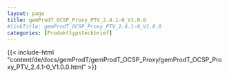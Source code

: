 ```yaml
---
layout: page
title: gemProdT_OCSP_Proxy_PTV_2.4.1-0_V1.0.0
#linkTitle: gemProdT_OCSP_Proxy_PTV_2.4.1-0_V1.0.0
categories: [Produkttypsteckbrief]
---
```

{{< include-html "content/de/docs/gemProdT/gemProdT_OCSP_Proxy/gemProdT_OCSP_Proxy_PTV_2.4.1-0_V1.0.0.html" >}}